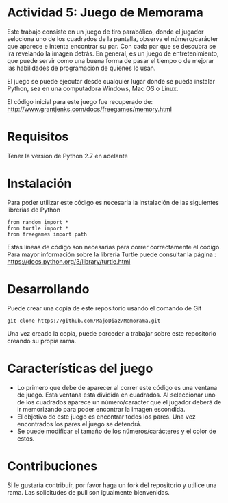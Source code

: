 # Actividad 5: Juego de Memorama

Este trabajo consiste en un juego de tiro parabólico, donde el jugador selcciona uno de los cuadrados de la pantalla, observa el número/carácter que aparece e intenta encontrar su par. Con cada par que se descubra se ira revelando la imagen detrás. En general, es un juego de entretenimiento, que puede servir como una buena forma de pasar el tiempo o de mejorar las habilidades de programación de quienes lo usan.

El juego se puede ejecutar desde cualquier lugar donde se pueda instalar Python, sea en una computadora Windows, Mac OS o Linux. 

El código inicial para este juego fue recuperado de: http://www.grantjenks.com/docs/freegames/memory.html 

# Requisitos
Tener la version de Python 2.7 en adelante

# Instalación
Para poder utilizar este código es necesaria la instalación de las siguientes librerias de Python
```shell
from random import *
from turtle import *
from freegames import path
```
Estas líneas de código son necesarias para correr correctamente el código.
Para mayor información sobre la librería Turtle puede consultar la página : https://docs.python.org/3/library/turtle.html

# Desarrollando
Puede crear una copia de este repositorio usando el comando de Git
```shell
git clone https://github.com/MajoDiaz/Memorama.git
```
Una vez creado la copia, puede porceder a trabajar sobre este repositorio creando su propia rama.

# Características del juego
* Lo primero que debe de aparecer al correr este código es una ventana de juego. Esta ventana esta dividida en cuadrados. Al seleccionar uno de los cuadrados aparece un número/carácter que el jugador deberá de ir memorizando para poder encontrar la imagen escondida.
* El objetivo de este juego es encontrar todos los pares. Una vez encontrados los pares el juego se detendrá.
* Se puede modificar el tamaño de los números/carácteres y el color de estos.

# Contribuciones
Si le gustaría contribuir, por favor haga un fork del repositorio y utilice una rama. Las solicitudes de pull son igualmente bienvenidas.
